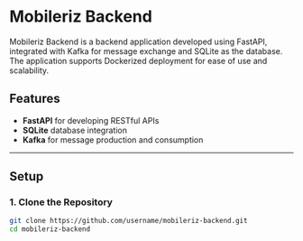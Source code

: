# Mobileriz Backend

Mobileriz Backend is a backend application developed using FastAPI, integrated with Kafka for message exchange and SQLite as the database. The application supports Dockerized deployment for ease of use and scalability.

## Features

- **FastAPI** for developing RESTful APIs
- **SQLite** database integration
- **Kafka** for message production and consumption

---


## Setup

### 1. Clone the Repository

```bash
git clone https://github.com/username/mobileriz-backend.git
cd mobileriz-backend
